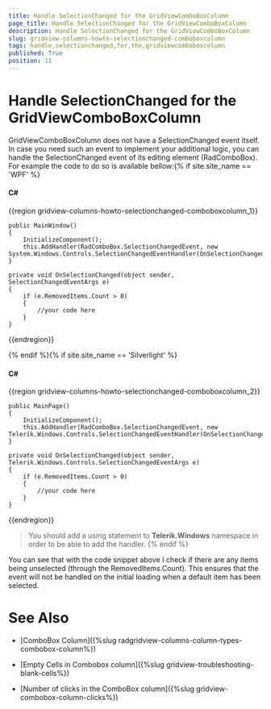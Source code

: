 ```yaml
---
title: Handle SelectionChanged for the GridViewComboBoxColumn
page_title: Handle SelectionChanged for the GridViewComboBoxColumn
description: Handle SelectionChanged for the GridViewComboBoxColumn
slug: gridview-columns-howto-selectionchanged-comboboxcolumn
tags: handle,selectionchanged,for,the,gridviewcomboboxcolumn
published: True
position: 11
---
```


# Handle SelectionChanged for the GridViewComboBoxColumn


GridViewComboBoxColumn does not have a SelectionChanged event itself. In case you need such an event to implement your additional logic, you can handle the SelectionChanged event of its editing element (RadComboBox). For example the code to do so is available bellow:{% if site.site_name == 'WPF' %}


#### __C#__

{{region gridview-columns-howto-selectionchanged-comboboxcolumn_1}}

	public MainWindow()
    {
        InitializeComponent();
        this.AddHandler(RadComboBox.SelectionChangedEvent, new System.Windows.Controls.SelectionChangedEventHandler(OnSelectionChanged));
    }

    private void OnSelectionChanged(object sender, SelectionChangedEventArgs e)
    {
        if (e.RemovedItems.Count > 0)
        {
            //your code here
        }
    }
{{endregion}}

{% endif %}{% if site.site_name == 'Silverlight' %}

#### __C#__

{{region gridview-columns-howto-selectionchanged-comboboxcolumn_2}}

    public MainPage()
    {
        InitializeComponent();
        this.AddHandler(RadComboBox.SelectionChangedEvent, new Telerik.Windows.Controls.SelectionChangedEventHandler(OnSelectionChanged));
    }

    private void OnSelectionChanged(object sender, Telerik.Windows.Controls.SelectionChangedEventArgs e)
    {
        if (e.RemovedItems.Count > 0)
        {
            //your code here
        }
    }
{{endregion}}

>You should add a using statement to __Telerik.Windows__ namespace in order to be able to add the handler. {% endif %}

You can see that with the code snippet above I check if there are any items being unselected (through the RemovedItems.Count). This ensures that the event will not be handled on the initial loading when a default item has been selected. 

# See Also

 * [ComboBox Column]({%slug radgridview-columns-column-types-combobox-column%})

 * [Empty Cells in Combobox column]({%slug gridview-troubleshooting-blank-cells%})

 * [Number of clicks in the ComboBox column]({%slug gridview-combobox-column-clicks%})
